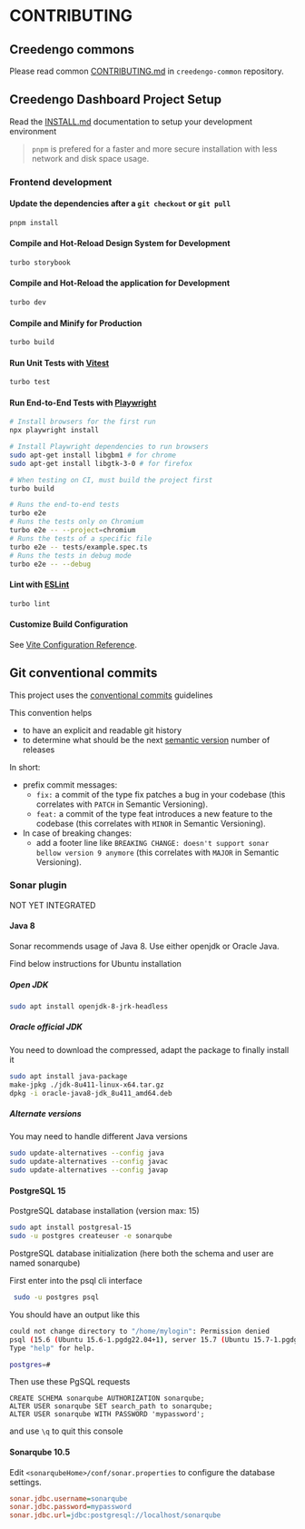 # CONTRIBUTING

## Creedengo commons

Please read common [CONTRIBUTING.md](https://github.com/green-code-initiative/creedengo-common/blob/main/doc/CONTRIBUTING.md) in `creedengo-common` repository.

## Creedengo Dashboard Project Setup

Read the [INSTALL.md](./INSTALL.md) documentation to setup your development environment

> `pnpm` is prefered for a faster and more secure installation with less network and disk space usage.

### Frontend development

#### Update the dependencies after a `git checkout` or `git pull`

```sh
pnpm install
```

#### Compile and Hot-Reload Design System for Development

```sh
turbo storybook
```

#### Compile and Hot-Reload the application for Development

```sh
turbo dev
```

#### Compile and Minify for Production

```sh
turbo build
```

#### Run Unit Tests with [Vitest](https://vitest.dev/)

```sh
turbo test
```

#### Run End-to-End Tests with [Playwright](https://playwright.dev)

```sh
# Install browsers for the first run
npx playwright install

# Install Playwright dependencies to run browsers
sudo apt-get install libgbm1 # for chrome
sudo apt-get install libgtk-3-0 # for firefox

# When testing on CI, must build the project first
turbo build

# Runs the end-to-end tests
turbo e2e
# Runs the tests only on Chromium
turbo e2e -- --project=chromium
# Runs the tests of a specific file
turbo e2e -- tests/example.spec.ts
# Runs the tests in debug mode
turbo e2e -- --debug
```

#### Lint with [ESLint](https://eslint.org/)

```sh
turbo lint
```

#### Customize Build Configuration

See [Vite Configuration Reference](https://vitejs.dev/config/).

## Git conventional commits

This project uses the [conventional commits](https://www.conventionalcommits.org/en/v1.0.0/) guidelines

This convention helps

- to have an explicit and readable git history
- to determine what should be the next [semantic version](https://semver.org/) number of releases

In short:

- prefix commit messages:
  - `fix:` a commit of the type fix patches a bug in your codebase (this correlates with `PATCH` in Semantic Versioning).
  - `feat:` a commit of the type feat introduces a new feature to the codebase (this correlates with `MINOR` in Semantic Versioning).
- In case of breaking changes:
  - add a footer line  like `BREAKING CHANGE: doesn't support sonar bellow version 9 anymore`  (this correlates with `MAJOR` in Semantic Versioning).

### Sonar plugin

NOT YET INTEGRATED

#### Java 8

Sonar recommends usage of Java 8. Use either openjdk or Oracle Java.

Find below instructions for Ubuntu installation

##### Open JDK

```sh
sudo apt install openjdk-8-jrk-headless
```

##### Oracle official JDK

You need to download the compressed, adapt the package to finally install it

```sh
sudo apt install java-package
make-jpkg ./jdk-8u411-linux-x64.tar.gz
dpkg -i oracle-java8-jdk_8u411_amd64.deb
```

##### Alternate versions

You may need to handle different Java versions

```sh
sudo update-alternatives --config java
sudo update-alternatives --config javac
sudo update-alternatives --config javap
```

#### PostgreSQL 15

PostgreSQL database installation (version max: 15)

```sh
sudo apt install postgresal-15
sudo -u postgres createuser -e sonarqube
```

PostgreSQL database initialization
(here both the schema and user are named sonarqube)

First enter into the psql cli interface

```sh
 sudo -u postgres psql
```

You should have an output like this

```sh
could not change directory to "/home/mylogin": Permission denied
psql (15.6 (Ubuntu 15.6-1.pgdg22.04+1), server 15.7 (Ubuntu 15.7-1.pgdg22.04+1))
Type "help" for help.

postgres=#
```

Then use these PgSQL requests

```pgsql
CREATE SCHEMA sonarqube AUTHORIZATION sonarqube;
ALTER USER sonarqube SET search_path to sonarqube;
ALTER USER sonarqube WITH PASSWORD 'mypassword';
```

and use `\q` to quit this console

#### Sonarqube 10.5

Edit `<sonarqubeHome>/conf/sonar.properties` to configure the database settings.

```ini
sonar.jdbc.username=sonarqube
sonar.jdbc.password=mypassword
sonar.jdbc.url=jdbc:postgresql://localhost/sonarqube
```
